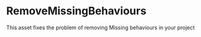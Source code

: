 # RemoveMissingBehaviours
This asset fixes the problem of removing Missing behaviours in your project
